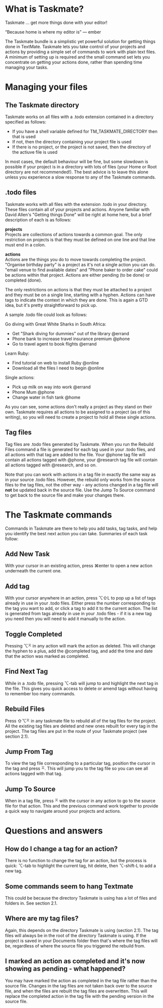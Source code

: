 # What is Taskmate?
Taskmate ... get more things done with your editor!

“Because home is where my editor is” — ember

The Taskmate bundle is a simplistic yet powerful solution for getting things done in TextMate. Taskmate lets you take control of your projects and actions by providing a simple set of commands to work with plain text files. A minimum of setting up is required and the small command set lets you concentrate on getting your actions done, rather than spending time managing your tasks.

# Managing your files
## The Taskmate directory
Taskmate works on all files with a .todo extension contained in a directory specified as follows:

- If you have a shell variable defined for TM\_TASKMATE\_DIRECTORY then that is used
- If not, then the directory containing your project file is used
- If there is no project, or the project is not saved, then the directory of the actiuve file is used

In most cases, the default behaviour will be fine, but some slowdown is possible if your project is in a directory with lots of files (your Home or Root directory are not recommended!). The best advice is to leave this alone unless you experience a slow response to any of the Taskmate commands.

## .todo files
Taskmate works with all files with the extension .todo in your directory. These files contain all of your projects and actions. Anyone familiar with David Allen's "Getting things Done" will be right at home here, but a brief description of each is as follows:

**projects**  
Projects are collections of actions towards a common goal. The only restriction on projects is that they must be defined on one line and that line must end in a colon.

**actions**  
Actions are the things you do to move towards completing the project. "Organise birthday party" is a project as it's not a single action you can do. "email venue to find available dates" and "Phone baker to order cake" could be actions within that project. Actions are either pending (to be done) or completed (done).

The only restrictions on actions is that they must be attached to a project and they must be on a single line, starting with a hyphen. Actions can have tags to indicate the context in which they are done. This is again a GTD idea, but it's pretty straightforward to pick up.

A sample .todo file could look as follows:

Go diving with Great White Sharks in South Africa:  
- Get "Shark diving for dummies" out of the library @errand  
- Phone bank to increase travel insurance premium @phone  
- Go to travel agent to book flights @errand

Learn Ruby:  
- Find tutorial on web to install Ruby @online  
- Download all the files I need to begin @online

Single actions:  
- Pick up milk on way into work @errand  
- Phone Mum @phone  
- Change water in fish tank @home

As you can see, some actions don't really a project as they stand on their own. Taskmate requires all actions to be assigned to a project (as of this writing), so you will need to create a project to hold all these single actions.

## Tag files
Tag files are .todo files generated by Taskmate. When you run the Rebuild Files command a file is generated for each tag used in your .todo files, and all actions with that tag are added to the file. Your @phone tag file will contain all actions tagged with @phone, your @research tag file will contain all actions tagged with @research, and so on.

Note that you can work with actions in a tag file in exactly the same way as in your source .todo files. However, the rebuild only works from the source files to the tag files, not the other way - any actions changed in a tag file will **not** be updated back in the source file. Use the Jump To Source command to get back to the source file and make your changes there.

# The Taskmate commands
Commands in Taskmate are there to help you add tasks, tag tasks, and help you identify the best next action you can take. Summaries of each task follow:

## Add New Task
With your cursor in an existing action, press ⌘enter to open a new action underneath the current one.

## Add tag
With your cursor anywhere in an action, press &#8997;⇧L to pop up a list of tags already in use in your .todo files. Either press the number corresponding to the tag you want to add, or click a tag to add it to the current action. The list is generated from tags already in use in your .todo files - if it is a new tag you need then you will need to add it manually to the action.

## Toggle Completed
Pressing &#8997;&#x2305; in any action will mark the action as deleted. This will change the hyphen to a plus, add the @completed tag, and add the time and date that the action was marked as completed.

## Find Next Tag
While in a .todo file, pressing &#8997;-tab will jump to and highlight the next tag in the file. This gives you quick access to delete or amend tags without having to remember too many commands.

## Rebuild Files
Press &#x21E7;&#8997;&#x2305; in any taskmate file to rebuild all of the tag files for the project. All the existing tag files are deleted and new ones rebuilt for every tag in the project. The tag files are put in the route of your Taskmate project (see section 2.1).

## Jump From Tag
To view the tag file corresponding to a particular tag, position the cursor in the tag and press &#x2305;. This will jump you to the tag file so you can see all actions tagged with that tag.

## Jump To Source
When in a tag file, press &#x2305; with the cursor in any action to go to the source file for that action. This and the previous command work together to provide a quick way to navigate around your projects and actions.

# Questions and answers
## How do I change a tag for an action?
There is no function to change the tag for an action, but the process is quick: &#8997;-tab to highlight the current tag, hit delete, then &#8997;-shift-L to add a new tag.

## Some commands seem to hang Textmate
This could be because the directory Taskmate is using has a lot of files and folders in. See section 2.1.

## Where are my tag files?
Again, this depends on the directory Taskmate is using (section 2.1). The tag files will always be in the root of the directory Taskmate is using. If the project is saved in your Documents folder then that's where the tag files will be, regardless of where the source file you triggered the rebuild from.

## I marked an action as completed and it's now showing as pending - what happened?
You may have marked the action as completed in the tag file rather than the source file. Changes in the tag files are not taken back over to the source file, and when the files are rebuilt the tag files are overwritten. This will replace the completed action in the tag file with the pending version in the source file.
